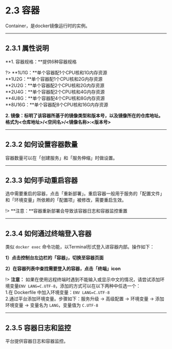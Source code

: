 # 2.3 容器
Container，是docker镜像运行时的实例。
***

## 2.3.1 属性说明
**1. 容器规格：**提供6种容器规格

?> **1U1G：**单个容器配1个CPU核和1G内存资源  
   **1U2G：**单个容器配1个CPU核和2G内存资源  
   **2U2G：**单个容器配2个CPU核和2G内存资源  
   **2U4G：**单个容器配2个CPU核和4G内存资源    
   **4U8G：**单个容器配4个CPU核和8G内存资源    
   **8U16G：**单个容器配8个CPU核和16G内存资源
   
**2. 镜像：**标明了该容器所基于的镜像类型和版本号，以及镜像所在的仓库地址。格式为**<仓库地址>/<空间名>/<镜像名称>:<版本号>**
***

## 2.3.2 如何设置容器数量
容器数量可以在「创建服务」和「服务伸缩」时做设置。
***

## 2.3.3 如何手动重启容器
选中需要重启的容器，点击「重新部署」。重启容器一般用于服务的「配置文件」和「环境变量」所依赖的「配置项」被修改，需要重启生效。

!> **注意：**容器重新部署会导致该容器日志和容器监控重置
***

## 2.3.4 如何通过终端登入容器
类似 `docker exec` 命令功能，以Terminal形式登入进容器内部。操作如下：

**1）点击控制台左边栏的「容器」，切换至容器页面** 

**2）在容器列表中查找需要登入的容器，点击「终端」icon**

!> **注意：** 如果在使用远程终端时遇到不能输入或显示中文的情况，请尝试添加环境变量`ENV LANG=C.UTF-8`，添加的方式可以在以下两种中任选一个：<br>
1.在 Dockerfile 中加入环境变量：`ENV LANG=C.UTF-8`<br>
2.通过平台添加环境变量。步骤如下：服务升级 -> 高级配置 -> 环境变量 -> 添加环境变量 -> 变量名为 `LANG`，变量值为 `C.UTF-8`<br>
***

## 2.3.5 容器日志和监控
平台提供容器日志和容器监控。

